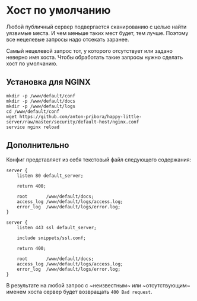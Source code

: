# Хост по умолчанию

Любой публичный сервер подвергается сканированию с целью найти уязвимые места.
И чем меньше таких мест будет, тем лучше. Поэтому все нецелевые запросы надо
отсекать заранее.

Самый нецелевой запрос тот, у которого отсутствует или задано неверно имя хоста.
Чтобы обработать такие запросы нужно сделать хост по умолчанию.  

## Установка для NGINX

```
mkdir -p /www/default/conf
mkdir -p /www/default/docs
mkdir -p /www/default/logs
cd /www/default/conf
wget https://github.com/anton-pribora/happy-little-server/raw/master/security/default-host/nginx.conf
service nginx reload
```

## Дополнительно

Конфиг представляет из себя текстовый файл следующего содержания:

```
server {
    listen 80 default_server;

    return 400;
    
    root       /www/default/docs;
    access_log /www/default/logs/access.log;
    error_log  /www/default/logs/error.log;
}

server {
    listen 443 ssl default_server;

    include snippets/ssl.conf;
    
    return 400;
    
    root       /www/default/docs;
    access_log /www/default/logs/access.log;
    error_log  /www/default/logs/error.log;
}
```

В результате на любой запрос с ~неизвестным~ или ~отсутствующим~ именем хоста сервер будет возвращать `400 Bad request`.